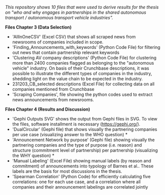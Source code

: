 *This repository shows 10 files that were used to derive results for the thesis on "who and why engages in partnerships in the shared autonomous transport / autonomous transport vehicle industries".* 

**Files Chapter 3 (Data Selection)**
* 'AllInOneCSV' (Excel CSV) that shows all scraped news from newsrooms of companies included in scope.
* 'Finding_Announcements_with_keywords' (Python Code File) for filtering out news that contain partnership relevant keywords
* 'Clustering AV company descriptions' (Python Code File) for clustering more than 2400 companies flagged as belonging to the  "autonomous vehicle" industry. On basis of their Crunchbase descriptions, it was possible to illustrate the different types of companies in the industry, shedding light on the value chain to be expected in the industry.
* 231203_CB_selected descriptions (Excel File) for collecting data on all companies mentioned from Crunchbase
* 'Scraping Companies', file showing the python codes used to extract news announcements from newsrooms. 


**Files Chapter 4 (Results and Discussion)**
* 'Gephi Outputs SVG' shows the output from Gephi files in SVG. To view the files, software installment is necessary (https://gephi.org/).
* 'DualCircular' (Gephi file) that shows visually the partnering companies per use case (visualizing answer to the WHO question) *
* 'Announcement Network by purpose' (Gephi file) showing visually the partnering companies and the type of purpose (i.e. reason) and structure (commitment level of partnership) per partnership (visualizing the WHY question) *
* 'Manual Labeling' (Excel File) showing manual labels (by reason and commitment) of announcements into typology of Barnes et al.. These labels are the basis for most discussions in the thesis. 
* 'Spearman Correlation' (Python Code) for efficiently calculating five correlations: one for each use case, and a correlation where all companies and their announcement labelings are correlated jointly

